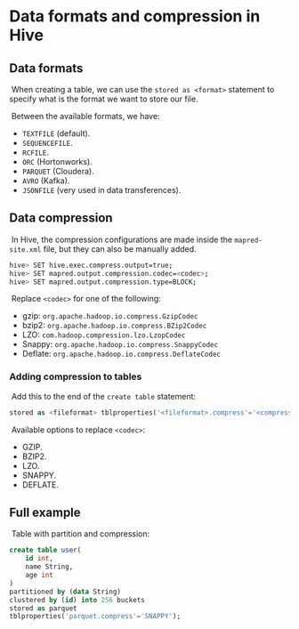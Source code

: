 # Data formats and compression in Hive

## Data formats

​	When creating a table, we can use the `stored as <format>` statement to specify what is the format we want to store our file.

​	Between the available formats, we have:

- `TEXTFILE` (default).
- `SEQUENCEFILE`.
- `RCFILE`.
- `ORC` (Hortonworks).
- `PARQUET` (Cloudera).
- `AVRO` (Kafka).
- `JSONFILE` (very used in data transferences).

## Data compression

​	In Hive, the compression configurations are made inside the `mapred-site.xml` file, but they can also be manually added.

```bash
hive> SET hive.exec.compress.output=true;
hive> SET mapred.output.compression.codec=<codec>;
hive> SET mapred.output.compression.type=BLOCK;
```

​	Replace `<codec>` for one of the following:

- gzip: `org.apache.hadoop.io.compress.GzipCodec`
- bzip2: `org.apache.hadoop.io.compress.BZip2Codec`
- LZO: `com.hadoop.compression.lzo.LzopCodec`
- Snappy: `org.apache.hadoop.io.compress.SnappyCodec`
- Deflate: `org.apache.hadoop.io.compress.DeflateCodec`

### Adding compression to tables

​	Add this to the end of the `create table` statement:

```sql
stored as <fileformat> tblproperties('<fileformat>.compress'='<compression>');
```

​	Available options to replace `<codec>`:

- GZIP.
- BZIP2.
- LZO.
- SNAPPY.
- DEFLATE.

## Full example

​	Table with partition and compression:

```sql
create table user(
	id int,
    name String,
    age int
)
partitioned by (data String)
clustered by (id) into 256 buckets
stored as parquet
tblproperties('parquet.compress'='SNAPPY');
```

